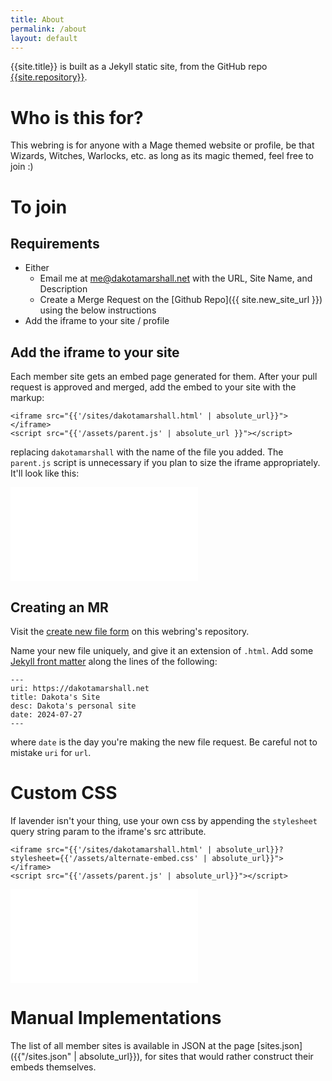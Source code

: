 ```yaml
---
title: About
permalink: /about
layout: default
---
```


{{site.title}} is built as a Jekyll static site, from the GitHub repo [{{site.repository}}]({{site.repository}}).

# Who is this for?

This webring is for anyone with a Mage themed website or profile, be that Wizards, Witches, Warlocks, etc. as long as its magic themed, feel free to join :) 

# To join

## Requirements

- Either
  - Email me at [me@dakotamarshall.net](mailto://me@dakotamarshall.net) with the URL, Site Name, and Description
  - Create a Merge Request on the [Github Repo]({{ site.new_site_url }}) using the below instructions
- Add the iframe to your site / profile

## Add the iframe to your site

Each member site gets an embed page generated for them. After your pull request is approved and merged, add the embed to your site with the markup:

```
<iframe src="{{'/sites/dakotamarshall.html' | absolute_url}}">
</iframe>
<script src="{{'/assets/parent.js' | absolute_url }}"></script>
```

replacing `dakotamarshall` with the name of the file you added. The `parent.js` script is unnecessary if you plan to size the iframe appropriately. It'll look like this:

<style type="text/css">
  iframe {
    border: none;
  }
</style>
<iframe src="{{'/sites/dakotamarshall.html' | absolute_url}}">
</iframe>
<script src="{{'/assets/parent.js' | absolute_url}}"></script>

## Creating an MR

Visit the [create new file form]({{site.new_site_url}}) on this webring's repository.

Name your new file uniquely, and give it an extension of `.html`. Add some [Jekyll front matter](https://jekyllrb.com/docs/front-matter/) along the lines of the following:

```
---
uri: https://dakotamarshall.net
title: Dakota's Site
desc: Dakota's personal site
date: 2024-07-27
---
```

where `date` is the day you're making the new file request. Be careful not to mistake `uri` for `url`.

# Custom CSS

If lavender isn't your thing, use your own css by appending the `stylesheet` query string param to the iframe's src attribute.

```
<iframe src="{{'/sites/dakotamarshall.html' | absolute_url}}?stylesheet={{'/assets/alternate-embed.css' | absolute_url}}">
</iframe>
<script src="{{'/assets/parent.js' | absolute_url}}"></script>
```

<iframe src="{{'/sites/dakotamarshall.html' | absolute_url}}?stylesheet={{'/assets/alternate-embed.css' | absolute_url}}">
</iframe>
<script src="{{'/assets/parent.js' | absolute_url}}"></script>

# Manual Implementations

The list of all member sites is available in JSON at the page [sites.json]({{"/sites.json" | absolute_url}}), for sites that would rather construct their embeds themselves.
